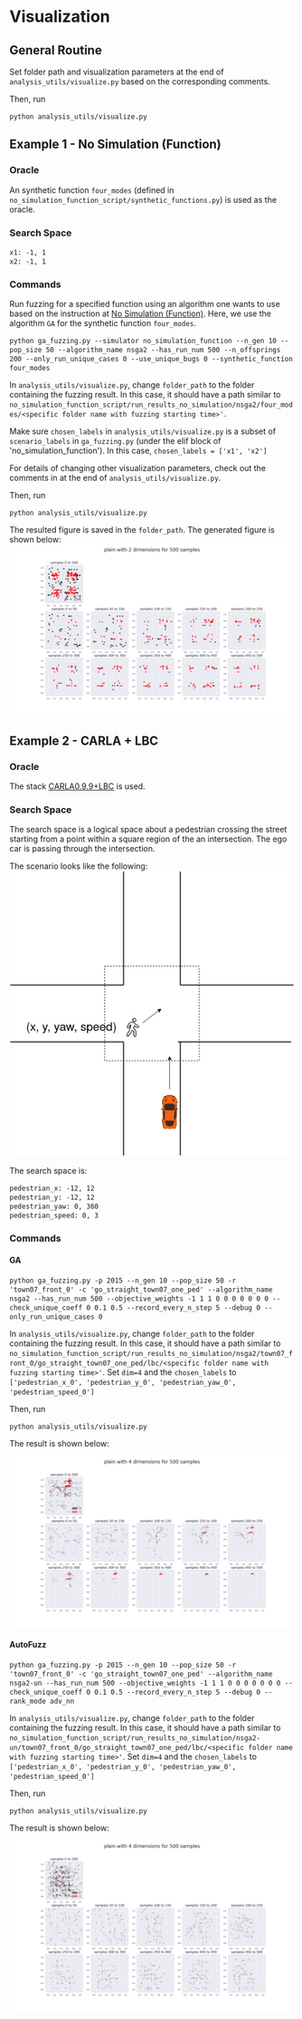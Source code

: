 # Visualization
## General Routine
Set folder path and visualization parameters at the end of `analysis_utils/visualize.py` based on the corresponding comments.

Then, run
```
python analysis_utils/visualize.py
```

## Example 1 - No Simulation (Function)
### Oracle
An synthetic function `four_modes` (defined in `no_simulation_function_script/synthetic_functions.py`) is used as the oracle.

### Search Space
```
x1: -1, 1
x2: -1, 1
```

### Commands
Run fuzzing for a specified function using an algorithm one wants to use based on the instruction at [No Simulation (Function)](https://github.com/AIasd/ADFuzz/blob/main/doc/stack4_no_simulation_function.md). Here, we use the algorithm `GA` for the synthetic function `four_modes`.
```
python ga_fuzzing.py --simulator no_simulation_function --n_gen 10 --pop_size 50 --algorithm_name nsga2 --has_run_num 500 --n_offsprings 200 --only_run_unique_cases 0 --use_unique_bugs 0 --synthetic_function four_modes
```

In `analysis_utils/visualize.py`, change `folder_path` to the folder containing the fuzzing result. In this case, it should have a path similar to `no_simulation_function_script/run_results_no_simulation/nsga2/four_modes/<specific folder name with fuzzing starting time>'`.

Make sure `chosen_labels` in `analysis_utils/visualize.py` is a subset of `scenario_labels` in `ga_fuzzing.py` (under the elif block of 'no_simulation_function'). In this case, `chosen_labels = ['x1', 'x2']`

For details of changing other visualization parameters, check out the comments in at the end of `analysis_utils/visualize.py`.

Then, run
```
python analysis_utils/visualize.py
```

The resulted figure is saved in the `folder_path`. The generated figure is shown below:
![plain_2_500_ga_four_modes](doc/figures/plain_2_500_ga_four_modes.jpg)


## Example 2 - CARLA + LBC
### Oracle
The stack [CARLA0.9.9+LBC](https://github.com/AIasd/ADFuzz/blob/main/doc/stack1_carla_lbc.md) is used.

### Search Space
The search space is a logical space about a pedestrian crossing the street starting from a point within a square region of the an intersection. The ego car is passing through the intersection.

The scenario looks like the following:
![lbc_crossing_scenario](doc/figures/lbc_crossing_scenario.jpg)

The search space is:
```
pedestrian_x: -12, 12
pedestrian_y: -12, 12
pedestrian_yaw: 0, 360
pedestrian_speed: 0, 3
```

### Commands
#### GA
```
python ga_fuzzing.py -p 2015 --n_gen 10 --pop_size 50 -r 'town07_front_0' -c 'go_straight_town07_one_ped' --algorithm_name nsga2 --has_run_num 500 --objective_weights -1 1 1 0 0 0 0 0 0 0 --check_unique_coeff 0 0.1 0.5 --record_every_n_step 5 --debug 0 --only_run_unique_cases 0
```

In `analysis_utils/visualize.py`, change `folder_path` to the folder containing the fuzzing result. In this case, it should have a path similar to `no_simulation_function_script/run_results_no_simulation/nsga2/town07_front_0/go_straight_town07_one_ped/lbc/<specific folder name with fuzzing starting time>'`. Set `dim=4` and the `chosen_labels` to `['pedestrian_x_0', 'pedestrian_y_0', 'pedestrian_yaw_0', 'pedestrian_speed_0']`

Then, run
```
python analysis_utils/visualize.py
```

The result is shown below:

![plain_4_500_ga_lbc](doc/figures/plain_4_500_ga_lbc.jpg)


#### AutoFuzz
```
python ga_fuzzing.py -p 2015 --n_gen 10 --pop_size 50 -r 'town07_front_0' -c 'go_straight_town07_one_ped' --algorithm_name nsga2-un --has_run_num 500 --objective_weights -1 1 1 0 0 0 0 0 0 0 --check_unique_coeff 0 0.1 0.5 --record_every_n_step 5 --debug 0 --rank_mode adv_nn
```

In `analysis_utils/visualize.py`, change `folder_path` to the folder containing the fuzzing result. In this case, it should have a path similar to `no_simulation_function_script/run_results_no_simulation/nsga2-un/town07_front_0/go_straight_town07_one_ped/lbc/<specific folder name with fuzzing starting time>'`. Set `dim=4` and the `chosen_labels` to `['pedestrian_x_0', 'pedestrian_y_0', 'pedestrian_yaw_0', 'pedestrian_speed_0']`

Then, run
```
python analysis_utils/visualize.py
```

The result is shown below:

![plain_4_500_autofuzz_lbc](doc/figures/plain_4_500_autofuzz_lbc.jpg)
